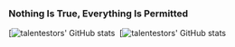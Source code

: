 ### Nothing Is True, Everything Is Permitted

[![talentestors' GitHub stats](https://github-readme-stats.vercel.app/api?username=fioncat&show_icons=true&locale=en)&nbsp;
[![talentestors' GitHub stats](https://github-readme-stats.stazxr.cn/api/top-langs/?username=fioncat&show_icons=true&include_all_commits=true&hide=jupyter%20notebook)
